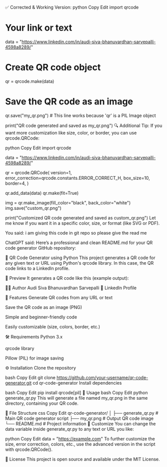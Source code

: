 ✅ Corrected & Working Version:
python
Copy
Edit
import qrcode

# Your link or text 
data = "https://www.linkedin.com/in/audi-siva-bhanuvardhan-sarvepalli-4598a8289/"

# Create QR code object
qr = qrcode.make(data)

# Save the QR code as an image
qr.save("my_qr.png")  # This line works because 'qr' is a PIL Image object

print("QR code generated and saved as my_qr.png")
🔍 Additional Tip:
If you want more customization like size, color, or border, you can use qrcode.QRCode:

python
Copy
Edit
import qrcode

data = "https://www.linkedin.com/in/audi-siva-bhanuvardhan-sarvepalli-4598a8289/"

qr = qrcode.QRCode(
    version=1,
    error_correction=qrcode.constants.ERROR_CORRECT_H,
    box_size=10,
    border=4,
)

qr.add_data(data)
qr.make(fit=True)

img = qr.make_image(fill_color="black", back_color="white")
img.save("custom_qr.png")

print("Customized QR code generated and saved as custom_qr.png")
Let me know if you want it in a specific color, size, or format (like SVG or PDF).








You said:
i am giving this code in git repo so please give the read me 


ChatGPT said:
Here’s a professional and clean README.md for your QR code generator GitHub repository:

🔗 QR Code Generator using Python
This project generates a QR code for any given text or URL using Python's qrcode library. In this case, the QR code links to a LinkedIn profile.

📌 Preview
It generates a QR code like this (example output):

🧑‍💻 Author
Audi Siva Bhanuvardhan Sarvepalli
🔗 LinkedIn Profile

🚀 Features
Generate QR codes from any URL or text

Save the QR code as an image (PNG)

Simple and beginner-friendly code

Easily customizable (size, colors, border, etc.)

🛠️ Requirements
Python 3.x

qrcode library

Pillow (PIL) for image saving

⚙️ Installation
Clone the repository

bash
Copy
Edit
git clone https://github.com/your-username/qr-code-generator.git
cd qr-code-generator
Install dependencies

bash
Copy
Edit
pip install qrcode[pil]
📄 Usage
bash
Copy
Edit
python generate_qr.py
This will generate a file named my_qr.png in the same directory, containing your QR code.

📁 File Structure
css
Copy
Edit
qr-code-generator/
│
├── generate_qr.py      # Main QR code generator script
├── my_qr.png           # Output QR code image
└── README.md           # Project information
🧩 Customize
You can change the data variable inside generate_qr.py to any text or URL you like:

python
Copy
Edit
data = "https://example.com"
To further customize the size, error correction, colors, etc., use the advanced version in the script with qrcode.QRCode().

📜 License
This project is open source and available under the MIT License.
